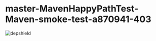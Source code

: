 # master-MavenHappyPathTest-Maven-smoke-test-a870941-403

![depshield](https://ci.dev.depshield.sonatype.org/badges/depshield-ci/master-MavenHappyPathTest-Maven-smoke-test-a870941-403/depshield.svg)